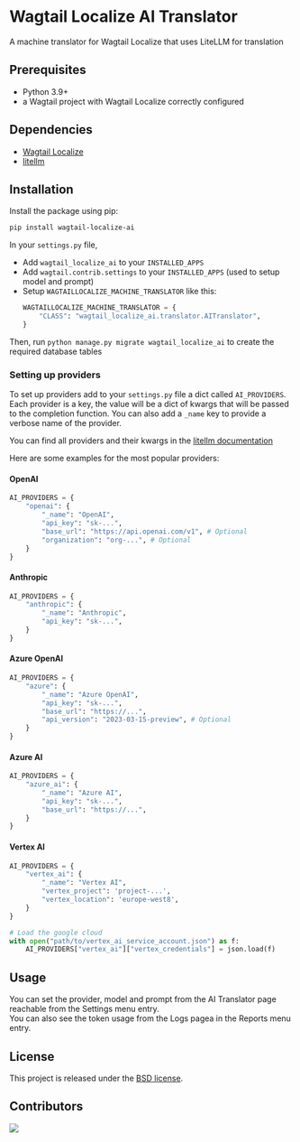 # Wagtail Localize AI Translator
A machine translator for Wagtail Localize that uses LiteLLM for translation

## Prerequisites
- Python 3.9+
- a Wagtail project with Wagtail Localize correctly configured


## Dependencies
- [Wagtail Localize](https://github.com/wagtail/wagtail-localize)
- [litellm](https://github.com/litellm/litellm)

## Installation
Install the package using pip:

```bash
pip install wagtail-localize-ai
```
In your `settings.py` file,
- Add `wagtail_localize_ai` to your `INSTALLED_APPS`
- Add `wagtail.contrib.settings` to your `INSTALLED_APPS` (used to setup model and prompt)
- Setup `WAGTAILLOCALIZE_MACHINE_TRANSLATOR` like this:
    ```python
    WAGTAILLOCALIZE_MACHINE_TRANSLATOR = {
        "CLASS": "wagtail_localize_ai.translator.AITranslator",
    }
    ```

Then, run `python manage.py migrate wagtail_localize_ai` to create the required database tables

### Setting up providers

To set up providers add to your `settings.py` file a dict called `AI_PROVIDERS`.  
Each provider is a key, the value will be a dict of kwargs that will be passed to the completion function.
You can also add a `_name` key to provide a verbose name of the provider.

You can find all providers and their kwargs in the [litellm documentation](https://docs.litellm.ai/docs/providers)

Here are some examples for the most popular providers:

#### OpenAI
```python
AI_PROVIDERS = {
    "openai": {
        "_name": "OpenAI",
        "api_key": "sk-...",
        "base_url": "https://api.openai.com/v1", # Optional
        "organization": "org-...", # Optional
    }
}
```

#### Anthropic
```python
AI_PROVIDERS = {
    "anthropic": {
        "_name": "Anthropic",
        "api_key": "sk-...",
    }
}
```

#### Azure OpenAI
```python
AI_PROVIDERS = {
    "azure": {
        "_name": "Azure OpenAI",
        "api_key": "sk-...",
        "base_url": "https://...",
        "api_version": "2023-03-15-preview", # Optional
    }
}
```

#### Azure AI
```python
AI_PROVIDERS = {
    "azure_ai": {
        "_name": "Azure AI",
        "api_key": "sk-...",
        "base_url": "https://...",
    }
}
```

#### Vertex AI
```python
AI_PROVIDERS = {
    "vertex_ai": {
        "_name": "Vertex AI",
        "vertex_project": 'project-...',
        "vertex_location": 'europe-west8',
    }
}

# Load the google cloud
with open("path/to/vertex_ai_service_account.json") as f:
    AI_PROVIDERS["vertex_ai"]["vertex_credentials"] = json.load(f)
```

## Usage
You can set the provider, model and prompt from the AI Translator page reachable from the Settings menu entry.  
You can also see the token usage from the Logs pagea in the Reports menu entry.


## License
This project is released under the [BSD license](LICENSE).

## Contributors

<a href="https://github.com/infofactory/wagtail-localize-ai/graphs/contributors">
  <img src="https://contrib.rocks/image?repo=infofactory/wagtail-localize-ai" />
</a>
